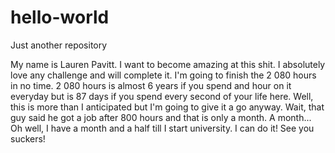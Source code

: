 # hello-world
Just another repository 

My name is Lauren Pavitt. I want to become amazing at this shit. 
I absolutely love any challenge and will complete it. I'm going to finish the 2 080 hours in no time.
2 080 hours is almost 6 years if you spend and hour on it everyday but is 87 days if you spend every second of your life here. 
Well, this is more than I anticipated but I'm going to give it a go anyway. Wait, that guy said he got a job after 800 hours and that is only a month. A month... Oh well, I have a month and a half till I start university. I can do it!
See you suckers! 
